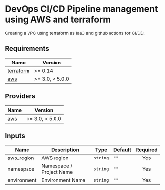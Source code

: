 #  DevOps CI/CD Pipeline management using AWS and terraform 

Creating a VPC using terraform as IaaC and github actions for CI/CD.

## Requirements

| Name | Version |
|------|---------|
| <a name="requirement_terraform"></a> [terraform](#requirement\_terraform) | >= 0.14 |
| <a name="requirement_aws"></a> [aws](#requirement\_aws) | >= 3.0, < 5.0.0 |

## Providers

| Name | Version |
|------|---------|
| <a name="provider_aws"></a> [aws](#provider\_aws) | >= 3.0, < 5.0.0 |

## Inputs

| Name | Description | Type | Default | Required |
|------|-------------|------|---------|:--------:|
| aws_region | AWS region | `string` | `""` | Yes |
| namespace | Namespace / Project Name | `string` | `""` | Yes |
| environment | Environment Name | `string` | `""` | Yes |

